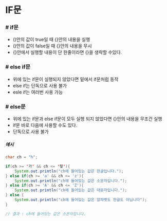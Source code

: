 # IF문

### # if문

- ()안의 값이 true일 때 {}안의 내용을 실행
- ()안의 값이 false일 때 {}안의 내용을 무시
- {}안에서 실행할 내용이 단 한줄이라면 {}을 생략할 수있다.



### # else if문

- 위에 있는 if문이 실행되지 않았다면 밑에서 if문처럼 동작
- else if는 단독으로 사용 불가
- esle if는 여러번 사용 가능



### # else문

- 위에 있는 if문과 else if문이 모두 실행 되지 않았다면 {}안의 내용을 무조건 실행
- if문 바로 다음에 사용할 수도 있다.
- 단독으로 사용 불가



##### 예시

```java
char ch = "h";

if(ch >= '가' && ch <= '힣'){
    System.out.println("ch에 들어있는 값은 한글입니다.");
} else if(ch >= 'a' && ch <= 'z'){
    System.out.println("ch에 들어있는 값은 소문자입니다.");
} else if(ch >= 'A' && ch <= 'Z'){
    System.out.println("ch에 들어있는 값은 대문자입니다.");
} else {
    System.out.println("ch에 들어있는 값은 알파벳도 한글도 아닙니다");
}

// 결과 : ch에 들어있는 값은 소문자입니다.
```

